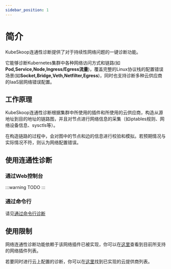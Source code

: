 ```yaml
---
sidebar_position: 1
---
```


# 简介

KubeSkoop连通性诊断提供了对于持续性网络问题的一键诊断功能。

它能够诊断Kubernetes集群中各种网络访问方式和链路(如**Pod,Service,Node,Ingress/Egress流量**)，覆盖完整的Linux协议栈的配置错误场景(如**Socket,Bridge,Veth,Netfilter,Egress**)，同时也支持诊断多种云供应商的IaaS层网络错误配置。

## 工作原理

KubeSkoop连通性诊断根据集群中所使用的插件和所使用的云供应商，构造从源地址到目的地址的链路图，并且对节点进行网络信息的采集（如iptables规则、网络设备信息、sysctls等）。

在构造链路的过程中，会对图中的节点和边的信息进行校验和模拟。若预期情况与实际情况不符，则认为网络配置错误。

## 使用连通性诊断

### 通过Web控制台

:::warning
TODO
:::

### 通过命令行

请见[通过命令行诊断](./use-cli.md)

## 使用限制

网络连通性诊断功能依赖于该网络插件已被实现，你可以在[这里](../../reference/connectivity-diagnosis/network-plugins.md)查看到目前所支持的网络插件列表。

若要同时进行云上配置的诊断，你可以在[这里](../../reference/connectivity-diagnosis/cloud-providers.md)找到已实现的云提供商列表。
